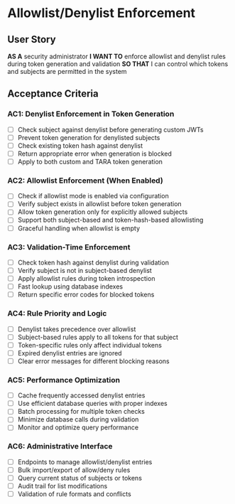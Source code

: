 # Allowlist/Denylist Enforcement

## User Story
**AS A** security administrator
**I WANT TO** enforce allowlist and denylist rules during token generation and validation
**SO THAT** I can control which tokens and subjects are permitted in the system

## Acceptance Criteria

### AC1: Denylist Enforcement in Token Generation
- [ ] Check subject against denylist before generating custom JWTs
- [ ] Prevent token generation for denylisted subjects
- [ ] Check existing token hash against denylist
- [ ] Return appropriate error when generation is blocked
- [ ] Apply to both custom and TARA token generation

### AC2: Allowlist Enforcement (When Enabled)
- [ ] Check if allowlist mode is enabled via configuration
- [ ] Verify subject exists in allowlist before token generation
- [ ] Allow token generation only for explicitly allowed subjects
- [ ] Support both subject-based and token-hash-based allowlisting
- [ ] Graceful handling when allowlist is empty

### AC3: Validation-Time Enforcement
- [ ] Check token hash against denylist during validation
- [ ] Verify subject is not in subject-based denylist
- [ ] Apply allowlist rules during token introspection
- [ ] Fast lookup using database indexes
- [ ] Return specific error codes for blocked tokens

### AC4: Rule Priority and Logic
- [ ] Denylist takes precedence over allowlist
- [ ] Subject-based rules apply to all tokens for that subject
- [ ] Token-specific rules only affect individual tokens
- [ ] Expired denylist entries are ignored
- [ ] Clear error messages for different blocking reasons

### AC5: Performance Optimization
- [ ] Cache frequently accessed denylist entries
- [ ] Use efficient database queries with proper indexes
- [ ] Batch processing for multiple token checks
- [ ] Minimize database calls during validation
- [ ] Monitor and optimize query performance

### AC6: Administrative Interface
- [ ] Endpoints to manage allowlist/denylist entries
- [ ] Bulk import/export of allow/deny rules
- [ ] Query current status of subjects or tokens
- [ ] Audit trail for list modifications
- [ ] Validation of rule formats and conflicts